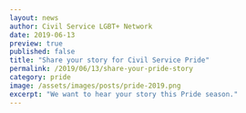 ```yaml
---
layout: news
author: Civil Service LGBT+ Network
date: 2019-06-13
preview: true
published: false
title: "Share your story for Civil Service Pride"
permalink: /2019/06/13/share-your-pride-story
category: pride
image: /assets/images/posts/pride-2019.png
excerpt: "We want to hear your story this Pride season."
---
```



